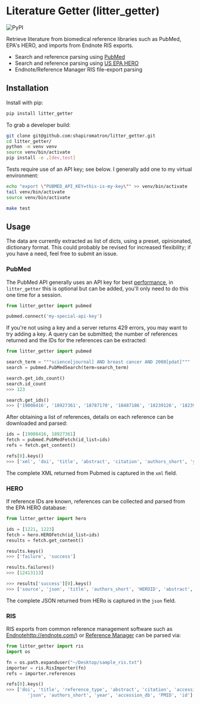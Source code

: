 # Literature Getter (litter_getter)

![PyPI](https://img.shields.io/pypi/v/litter_getter)

Retrieve literature from biomedical reference libraries such as PubMed, EPA's HERO, and imports from Endnote RIS exports.

* Search and reference parsing using [PubMed](http://www.ncbi.nlm.nih.gov/pubmed)
* Search and reference parsing using [US EPA HERO](https://hero.epa.gov/hero/)
* Endnote/Reference Manager RIS file-export parsing

## Installation

Install with pip:

```bash
pip install litter_getter
```

To grab a developer build:

```bash
git clone git@github.com:shapiromatron/litter_getter.git
cd litter_getter/
python -m venv venv
source venv/bin/activate
pip install -e .[dev,test]
```

Tests require use of an API key; see below. I generally add one to my virtual environment:

```bash
echo "export \"PUBMED_API_KEY=this-is-my-key\"" >> venv/bin/activate
tail venv/bin/activate
source venv/bin/activate

make test
```

## Usage

The data are currently extracted as list of dicts, using a preset, opinionated,
dictionary format. This could probably be revised for increased flexibility; if
you have a need, feel free to submit an issue.

### PubMed

The PubMed API generally uses an API key for best [performance](https://ncbiinsights.ncbi.nlm.nih.gov/2017/11/02/new-api-keys-for-the-e-utilities/), in `litter_getter` this is optional but can be added, you'll only need to do this one time for a session.

```python
from litter_getter import pubmed

pubmed.connect('my-special-api-key')
```

If you're not using a key and a server returns 429 errors, you may want to try adding a key. A query can be submitted; the number of references returned and the IDs for the references can be extracted:

```python
from litter_getter import pubmed

search_term = """science[journal] AND breast cancer AND 2008[pdat]"""
search = pubmed.PubMedSearch(term=search_term)

search.get_ids_count()
search.id_count
>>> 123

search.get_ids()
>>> ['19008416', '18927361', '18787170', '18487186', '18239126', '18239125']
```

After obtaining a list of references, details on each reference can be downloaded and parsed:

```python
ids = [19008416, 18927361]
fetch = pubmed.PubMedFetch(id_list=ids)
refs = fetch.get_content()

refs[0].keys()
>>> ['xml', 'doi', 'title', 'abstract', 'citation', 'authors_short', 'year', 'PMID', 'authors']
```

The complete XML returned from Pubmed is captured in the `xml` field.

### HERO

If reference IDs are known, references can be collected and parsed from the EPA HERO database:

```python
from litter_getter import hero

ids = [1221, 1223]
fetch = hero.HEROFetch(id_list=ids)
results = fetch.get_content()

results.keys()
>>> ['failure', 'success']

results.failures()
>>> [12413113]

>>> results['success'][0].keys()
>>> ['source', 'json', 'title', 'authors_short', 'HEROID', 'abstract', 'year', 'PMID', 'authors']
```

The complete JSON returned from HERo is captured in the `json` field.

### RIS

RIS exports from common reference management software such as [Endnote]()http://endnote.com/) or [Reference Manager](http://referencemanager.com/) can be parsed via:

```python
from litter_getter import ris
import os

fn = os.path.expanduser("~/Desktop/sample_ris.txt")
importer = ris.RisImporter(fn)
refs = importer.references

refs[0].keys()
>>> ['doi', 'title', 'reference_type', 'abstract', 'citation', 'accession_number',
        'json', 'authors_short', 'year', 'accession_db', 'PMID', 'id']
```
